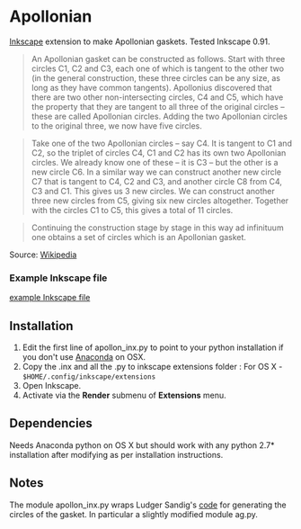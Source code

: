 # Apollonian

[Inkscape](https://inkscape.org/en/) extension to make Apollonian gaskets.
Tested Inkscape 0.91.

>An Apollonian gasket can be constructed as follows. Start with three circles C1, C2 and C3, each one of which is tangent to the other two (in the general construction, these three circles can be any size, as long as they have common tangents). Apollonius discovered that there are two other non-intersecting circles, C4 and C5, which have the property that they are tangent to all three of the original circles – these are called Apollonian circles. Adding the two Apollonian circles to the original three, we now have five circles. 

>Take one of the two Apollonian circles – say C4. It is tangent to C1 and C2, so the triplet of circles C4, C1 and C2 has its own two Apollonian circles. We already know one of these – it is C3 – but the other is a new circle C6.
In a similar way we can construct another new circle C7 that is tangent to C4, C2 and C3, and another circle C8 from C4, C3 and C1. This gives us 3 new circles. We can construct another three new circles from C5, giving six new circles altogether. Together with the circles C1 to C5, this gives a total of 11 circles.

>Continuing the construction stage by stage in this way ad infinituum  one obtains  a set of circles which is an Apollonian gasket.

Source: [Wikipedia](https://en.wikipedia.org/wiki/Apollonian_gasket)


### Example Inkscape file

[example Inkscape file](https://github.com/macbuse/Apollonian/blob/master/apollonian.svg)


## Installation 

1. Edit the first line of apollon_inx.py to point to your python installation if you don't use [Anaconda](https://www.continuum.io/downloads) on OSX.
1. Copy the .inx and all the .py to  inkscape extensions folder :
For OS X - `$HOME/.config/inkscape/extensions`
1. Open Inkscape. 
1. Activate via the **Render** submenu of **Extensions** menu.

## Dependencies

Needs Anaconda python on OS X but should work with any python 2.7* installation
after modifying as per installation instructions.

## Notes

The module apollon_inx.py wraps Ludger Sandig's 
[code](https://lsandig.org/blog/2014/08/apollon-python/)
for generating the circles of the gasket.
In particular a slightly modified module ag.py.

